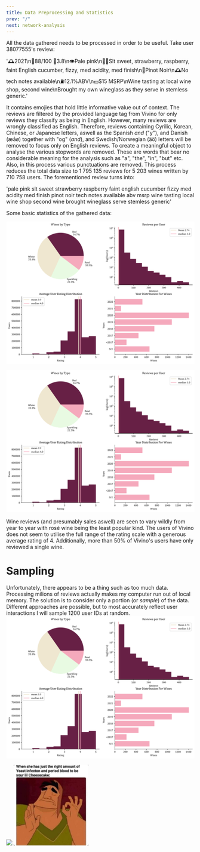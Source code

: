 ```yaml
---
title: Data Preprocessing and Statistics
prev: "/"
next: network-analysis
---
```


All the data gathered needs to be processed in order  to be useful. Take user 38077555's review:

'🕰2021\n💯88/100 🌟3.8\n👁Pale pink\n👃👄Slt sweet, strawberry, raspberry, faint English cucumber, fizzy, med acidity, med finish\n🍇Pinot Noir\n🕰️No tech notes available\n⛽12.1\%ABV\n💵$15 MSRP\nWine tasting at local wine shop, second wine\nBrought my own wineglass as they serve in stemless generic.'

It contains emojies that hold little informative value out of context. The reviews are filtered by the provided language tag from Vivino for only reviews they classify as being in English. However, many reviews are wrongly classified as English. Therefore, reviews containing Cyrilic, Korean, Chinese, or Japanese letters, aswell as the Spanish _and_ ("y"), and Danish (æåø) together with "og" (_and_), and Swedish/Norwegian (äö) letters will be removed to focus only on English reviews. To create a meaningful object to analyse the various stopwords are removed. These are words that bear no considerable meaning for the analysis such as "a", "the", "in", "but" etc. Also, in this process various punctuations are removed. This process reduces the total data size to 1 795 135 reviews for 5 203 wines written by 710 758 users. The forementioned review turns into:

'pale pink slt sweet strawberry raspberry faint english cucumber fizzy med acidity med finish pinot noir tech notes available abv msrp wine tasting local wine shop second wine brought wineglass serve stemless generic'

Some basic statistics of the gathered data:

<img src="/images/Stats2.png" width="1200" />


![](/images/Stats2.png)

Wine reviews (and presumably sales aswell) are seen to vary wildly from year to year with rosé wine being the least popular kind. The users of Vivino does not seem to utilise the full range of the rating scale with a generous average rating of 4. Additionally, more than 50% of Vivino's users have only reviewed a single wine. 

# Sampling

Unfortunately, there appears to be a thing such as too much data. Processing milions of reviews actually makes my computer run out of local memory. The solution is to consider only a portion (or _sample_) of the data. Different approaches are possible, but to most accurately reflect user interactions I will sample 1200 user IDs at random. 
![](/images/Stats2.png)

![](/images/dtu-logo.jpg)
<img src="/images/cheesecake.jpg" width="200" />


